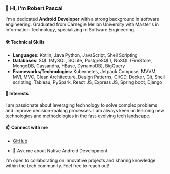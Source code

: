 <!--
**ngabomugisharobert/ngabomugisharobert** is a ✨ _special_ ✨ repository because its `README.md` (this file) appears on your GitHub profile.

Here are some ideas to get you started:

- 🔭 I’m currently working on ...
- 🌱 I’m currently learning ...
- 👯 I’m looking to collaborate on ...
- 🤔 I’m looking for help with ...
- 💬 Ask me about Native Android Development
- 📫 How to reach me: ...
- 😄 Pronouns: ...
- ⚡ Fun fact: ...
-->
### 👋 Hi, I'm Robert Pascal

I'm a dedicated **Android Developer** with a strong background in software engineering. Graduated from Carnegie Mellon University with Master's in Information Technology, specializing in Software Engineering.

#### 🛠️ Technical Skills
- **Languages:** Kotlin, Java Python, JavaScript, Shell Scripting
- **Databases:** SQL (MySQL, SQLite, PostgreSQL), NoSQL (FireStore, MongoDB, Cassandra, HBase, DynamoDB), BigQuery
- **Frameworks/Technologies:** Kubernetes, Jetpack Compose, MVVM, MVI, MVC, Clean Architecture, Design Patterns, CI/CD, Docker, Git, Shell scripting, Tableau, PySpark, React JS, Express JS, Spring boot, Django
<!--
#### 💼 Professional Experience
- **Senior Android Developer** at The Tech Field
- **Data Engineer Consultant** at Pennybacker Capital
- **DevOps Engineer** at BPR Bank Rwanda
- **Senior Software Engineer** at Hydro Operation Great Lakes (HOGL)
- **Full-stack Developer** at Tieto EVRY
-->
#### 🌟 Interests
I am passionate about leveraging technology to solve complex problems and improve decision-making processes. I am always keen on learning new technologies and methodologies in the fast-evolving tech landscape.

#### 📫 Connect with me
- [GitHub](github.com/ngabomugisharobert)

- 💬 Ask me about Native Android Development

I'm open to collaborating on innovative projects and sharing knowledge within the tech community. Feel free to reach out!
